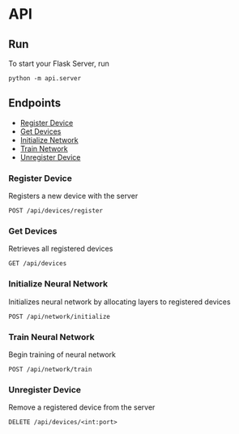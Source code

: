 # API

## Run
To start your Flask Server, run
```shell
python -m api.server
```

## Endpoints
- [Register Device](#register-device)
- [Get Devices](#get-devices)
- [Initialize Network](#initialize-neural-network)
- [Train Network](#train-neural-network)
- [Unregister Device](#unregister-device)


### Register Device
Registers a new device with the server
```
POST /api/devices/register
```
### Get Devices
Retrieves all registered devices 
```
GET /api/devices
```

### Initialize Neural Network
Initializes neural network by allocating layers to registered devices
```
POST /api/network/initialize
```


### Train Neural Network
Begin training of neural network
```
POST /api/network/train
```

### Unregister Device
Remove a registered device from the server
```
DELETE /api/devices/<int:port>
```

